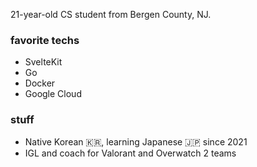 21-year-old CS student from Bergen County, NJ.

### favorite techs
- SvelteKit
- Go
- Docker
- Google Cloud

### stuff
- Native Korean 🇰🇷, learning Japanese 🇯🇵 since 2021
- IGL and coach for Valorant and Overwatch 2 teams
